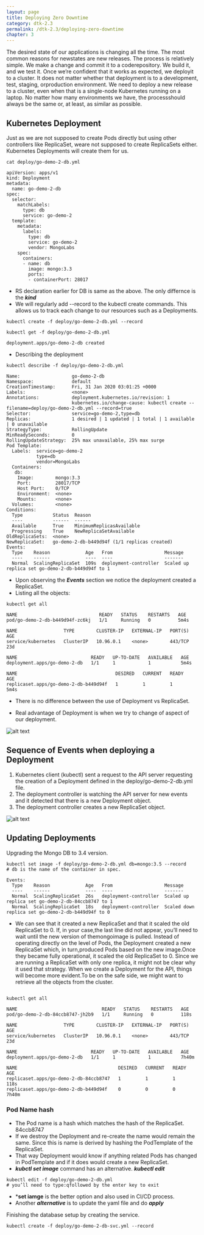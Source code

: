 ```yaml
---
layout: page
title: Deploying Zero Downtime
category: dtk-2.3
permalink: /dtk-2.3/deploying-zero-downtime
chapter: 3
---
```


The desired state of our applications is changing all the time. The most common reasons for newstates are new releases. The process is relatively simple. We make a change and commit it to a coderepository. We build it, and we test it. Once we’re confident that it works as expected, we deployit to a cluster. It does not matter whether that deployment is to a development, test, staging, orproduction environment. We need to deploy a new release to a cluster, even when that is a single-node Kubernetes running on a laptop. No matter how many environments we have, the processshould always be the same or, at least, as similar as possible.

## Kubernetes Deployment
Just as we are not supposed to create Pods directly but using other controllers like ReplicaSet, weare not supposed to create ReplicaSets either. Kubernetes Deployments will create them for us.

```
cat deploy/go-demo-2-db.yml

apiVersion: apps/v1
kind: Deployment
metadata:
  name: go-demo-2-db
spec:
  selector:
    matchLabels:
      type: db
      service: go-demo-2
  template:
    metadata:
      labels:
        type: db
        service: go-demo-2
        vendor: MongoLabs
    spec:
      containers:
      - name: db
        image: mongo:3.3
        ports:
        - containerPort: 28017

```

* RS declaration earlier for DB is same as the above. The only differnce is the ***kind***
* We will regularly add --record to the kubectl create commands. This allows us to track each change to our resources such as a Deployments.

```
kubectl create -f deploy/go-demo-2-db.yml --record

kubectl get -f deploy/go-demo-2-db.yml

deployment.apps/go-demo-2-db created
```

* Describing the deployment

```
kubectl describe -f deploy/go-demo-2-db.yml

Name:                   go-demo-2-db
Namespace:              default
CreationTimestamp:      Fri, 31 Jan 2020 03:01:25 +0000
Labels:                 <none>
Annotations:            deployment.kubernetes.io/revision: 1
                        kubernetes.io/change-cause: kubectl create --filename=deploy/go-demo-2-db.yml --record=true
Selector:               service=go-demo-2,type=db
Replicas:               1 desired | 1 updated | 1 total | 1 available | 0 unavailable
StrategyType:           RollingUpdate
MinReadySeconds:        0
RollingUpdateStrategy:  25% max unavailable, 25% max surge
Pod Template:
  Labels:  service=go-demo-2
           type=db
           vendor=MongoLabs
  Containers:
   db:
    Image:        mongo:3.3
    Port:         28017/TCP
    Host Port:    0/TCP
    Environment:  <none>
    Mounts:       <none>
  Volumes:        <none>
Conditions:
  Type           Status  Reason
  ----           ------  ------
  Available      True    MinimumReplicasAvailable
  Progressing    True    NewReplicaSetAvailable
OldReplicaSets:  <none>
NewReplicaSet:   go-demo-2-db-b449d94f (1/1 replicas created)
Events:
  Type    Reason             Age   From                   Message
  ----    ------             ----  ----                   -------
  Normal  ScalingReplicaSet  109s  deployment-controller  Scaled up replica set go-demo-2-db-b449d94f to 1

```

* Upon observing the ***Events*** section we notice the deployment created a ReplicaSet.
* Listing all the objects:

```
kubectl get all

NAME                              READY   STATUS    RESTARTS   AGE
pod/go-demo-2-db-b449d94f-zc6kj   1/1     Running   0          5m4s

NAME                 TYPE        CLUSTER-IP   EXTERNAL-IP   PORT(S)   AGE
service/kubernetes   ClusterIP   10.96.0.1    <none>        443/TCP   23d

NAME                           READY   UP-TO-DATE   AVAILABLE   AGE
deployment.apps/go-demo-2-db   1/1     1            1           5m4s

NAME                                    DESIRED   CURRENT   READY   AGE
replicaset.apps/go-demo-2-db-b449d94f   1         1         1       5m4s
```

* There is no difference between the use of Deployment vs ReplicaSet.

* Real advantage of Deployment is when we try to change of aspect of our deployment.

![alt text](images/deployment_stack.png "Deployment Stack")

## Sequence of Events when deploying a Deployment
1. Kubernetes client (kubectl) sent a request to the API server requesting the creation of a Deployment defined in the deploy/go-demo-2-db.yml file.
2. The deployment controller is watching the API server for new events and it detected that there is a new Deployment object.
3. The deployment controller creates a new ReplicaSet object.

![alt text](images/deployment_sequence_diagram.png "Deployment Sequence diagram")

## Updating Deployments
Upgrading the Mongo DB to 3.4 version.

```
kubectl set image -f deploy/go-demo-2-db.yml db=mongo:3.5 --record
# db is the name of the container in spec.

Events:
  Type    Reason             Age   From                   Message
  ----    ------             ----  ----                   -------
  Normal  ScalingReplicaSet  26s   deployment-controller  Scaled up replica set go-demo-2-db-84ccb8747 to 1
  Normal  ScalingReplicaSet  18s   deployment-controller  Scaled down replica set go-demo-2-db-b449d94f to 0
```
* We can see that it created a new ReplicaSet and that it scaled the old ReplicaSet to 0. If, in your case,the last line did not appear, you’ll need to wait until the new version of themongoimage is pulled. Instead of operating directly on the level of Pods, the Deployment created a new ReplicaSet which, in turn,produced Pods based on the new image.Once they became fully operational, it scaled the old ReplicaSet to 0. Since we are running a ReplicaSet with only one replica, it might not be clear why it used that strategy. When we create a Deployment for the API, things will become more evident.To be on the safe side, we might want to retrieve all the objects from the cluster.

```

kubectl get all

NAME                               READY   STATUS    RESTARTS   AGE
pod/go-demo-2-db-84ccb8747-jh2b9   1/1     Running   0          118s

NAME                 TYPE        CLUSTER-IP   EXTERNAL-IP   PORT(S)   AGE
service/kubernetes   ClusterIP   10.96.0.1    <none>        443/TCP   23d

NAME                           READY   UP-TO-DATE   AVAILABLE   AGE
deployment.apps/go-demo-2-db   1/1     1            1           7h40m

NAME                                     DESIRED   CURRENT   READY   AGE
replicaset.apps/go-demo-2-db-84ccb8747   1         1         1       118s
replicaset.apps/go-demo-2-db-b449d94f    0         0         0       7h40m

```

### Pod Name hash
* The Pod name is a hash which matches the hash of the ReplicaSet. 84ccb8747
* If we destroy the Deployment and re-create the name would remain the same. Since this is name is derived by hashing the PodTemplate of the ReplicaSet.
* That way Deployment would know if anything related Pods has changed in PodTemplate and if it does would create a new ReplicaSet.
* ***kubctl set image*** command has an alternative. ***kubectl edit***
```
kubectl edit -f deploy/go-demo-2-db.yml
# you’ll need to type:qfollowed by the enter key to exit
```
* ***set iamge** is the better option and also used in CI/CD process.
* Another ***alternative*** is to update the yaml file and do ***apply***

Finishing the database setup by creating the service.
```
kubectl create -f deploy/go-demo-2-db-svc.yml --record
```
